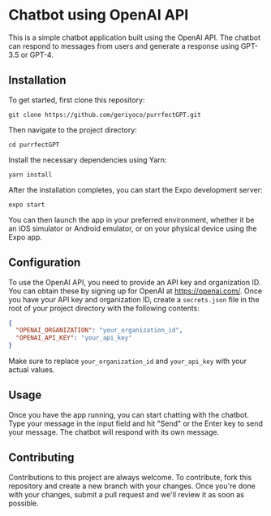 # Chatbot using OpenAI API

This is a simple chatbot application built using the OpenAI API. The chatbot can respond to messages from users and generate a response using GPT-3.5 or GPT-4.



## Installation

To get started, first clone this repository:
```
git clone https://github.com/geriyoco/purrfectGPT.git
```
Then navigate to the project directory:
```
cd purrfectGPT
```
Install the necessary dependencies using Yarn:
```
yarn install
```
After the installation completes, you can start the Expo development server:
```
expo start
```

You can then launch the app in your preferred environment, whether it be an iOS simulator or Android emulator, or on your physical device using the Expo app.



## Configuration

To use the OpenAI API, you need to provide an API key and organization ID. You can obtain these by signing up for OpenAI at https://openai.com/. Once you have your API key and organization ID, create a `secrets.json` file in the root of your project directory with the following contents:
```json
{
  "OPENAI_ORGANIZATION": "your_organization_id",
  "OPENAI_API_KEY": "your_api_key"
}
```

Make sure to replace `your_organization_id` and `your_api_key` with your actual values.



## Usage

Once you have the app running, you can start chatting with the chatbot. Type your message in the input field and hit "Send" or the Enter key to send your message. The chatbot will respond with its own message.



## Contributing

Contributions to this project are always welcome. To contribute, fork this repository and create a new branch with your changes. Once you're done with your changes, submit a pull request and we'll review it as soon as possible.

